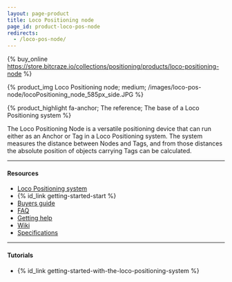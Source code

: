 ```yaml
---
layout: page-product
title: Loco Positioning node
page_id: product-loco-pos-node
redirects:
  - /loco-pos-node/
---
```


{% buy_online https://store.bitcraze.io/collections/positioning/products/loco-positioning-node %}

{% product_img Loco Positioning node; medium;
/images/loco-pos-node/locoPositioning_node_585px_side.JPG
%}

{% product_highlight
fa-anchor;
The reference;
The base of a Loco Positioning system
%}

The Loco Positioning Node is a versatile positioning device that can run either
as an Anchor or Tag in a Loco Positioning system. The system measures
the distance between Nodes and Tags, and from those distances the
absolute position of objects carrying Tags can be calculated.

---

#### Resources

- [Loco Positioning system](/products/loco-positioning-system/)
- {% id_link getting-started-start %}
- [Buyers guide](/buy/buyers-guide/)
- [FAQ](/support/f-a-q/)
- [Getting help](/support/getting-help/)
- [Wiki](https://wiki.bitcraze.io/projects:lps:node)
- [Specifications](https://store.bitcraze.io/collections/positioning/products/loco-positioning-node)

---

#### Tutorials

* {% id_link getting-started-with-the-loco-positioning-system %}
